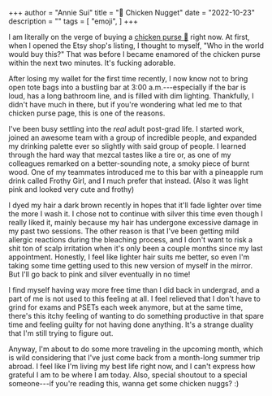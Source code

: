 +++
author = "Annie Sui"
title = "🐓 Chicken Nugget"
date = "2022-10-23"
description = ""
tags = [
    "emoji",
]
+++

I am literally on the verge of buying a <a href="https://www.etsy.com/listing/902082399/chicken-purse-including-legs-and-neck?click_key=6ff8b02cfd5db934f1435437bcf53f746329bff1%3A902082399&click_sum=3c5db920&ref=shop_home_recs_1&crt=1"> chicken purse 🐔</a> right now. At first, when I opened the Etsy shop's listing, I thought to myself, "Who in the world would buy this?" That was before I became enamored of the chicken purse within the next two minutes. It's fucking adorable. 

After losing my wallet for the first time recently, I now know not to bring open tote bags into a bustling bar at 3:00 a.m.---especially if the bar is loud, has a long bathroom line, and is filled with dim lighting. Thankfully, I didn't have much in there, but if you're wondering what led me to that chicken purse page, this is one of the reasons.

I've been busy settling into the *real* adult post-grad life. I started work, joined an awesome team with a group of incredible people, and expanded my drinking palette ever so slightly with said group of people. I learned through the hard way that mezcal tastes like a tire or, as one of my colleagues remarked on a better-sounding note, a smoky piece of burnt wood. One of my teammates introduced me to this bar with a pineapple rum drink called Frothy Girl, and I much prefer that instead. (Also it was light pink and looked very cute and frothy)

I dyed my hair a dark brown recently in hopes that it'll fade lighter over time the more I wash it. I chose not to continue with silver this time even though I really liked it, mainly because my hair has undergone excessive damage in my past two sessions. The other reason is that I've been getting mild allergic reactions during the bleaching process, and I don't want to risk a shit ton of scalp irritation when it's only been a couple months since my last appointment. Honestly, I feel like lighter hair suits me better, so even I'm taking some time getting used to this new version of myself in the mirror. But I'll go back to pink and silver eventually in no time!

I find myself having way more free time than I did back in undergrad, and a part of me is not used to this feeling at all. I feel relieved that I don't have to grind for exams and PSETs each week anymore, but at the same time, there's this itchy feeling of wanting to do something productive in that spare time and feeling guilty for not having done anything. It's a strange duality that I'm still trying to figure out. 

Anyway, I'm about to do some more traveling in the upcoming month, which is wild considering that I've just come back from a month-long summer trip abroad. I feel like I'm living my best life right now, and I can't express how grateful I am to be where I am today. Also, special shoutout to a special someone---if you're reading this, wanna get some chicken nuggs? :) 



